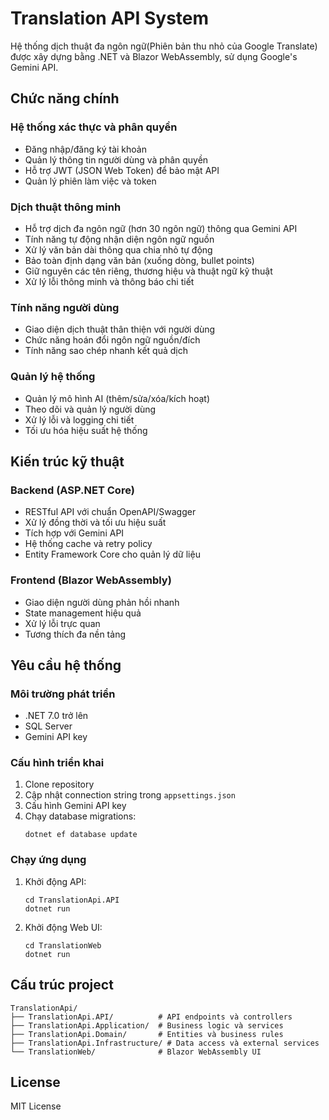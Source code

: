 # Translation API System

Hệ thống dịch thuật đa ngôn ngữ(Phiên bản thu nhỏ của Google Translate) được xây dựng bằng .NET và Blazor WebAssembly, sử dụng Google's Gemini API.

## Chức năng chính

### Hệ thống xác thực và phân quyền
- Đăng nhập/đăng ký tài khoản
- Quản lý thông tin người dùng và phân quyền
- Hỗ trợ JWT (JSON Web Token) để bảo mật API
- Quản lý phiên làm việc và token

### Dịch thuật thông minh
- Hỗ trợ dịch đa ngôn ngữ (hơn 30 ngôn ngữ) thông qua Gemini API
- Tính năng tự động nhận diện ngôn ngữ nguồn
- Xử lý văn bản dài thông qua chia nhỏ tự động
- Bảo toàn định dạng văn bản (xuống dòng, bullet points)
- Giữ nguyên các tên riêng, thương hiệu và thuật ngữ kỹ thuật
- Xử lý lỗi thông minh và thông báo chi tiết

### Tính năng người dùng
- Giao diện dịch thuật thân thiện với người dùng
- Chức năng hoán đổi ngôn ngữ nguồn/đích
- Tính năng sao chép nhanh kết quả dịch

### Quản lý hệ thống
- Quản lý mô hình AI (thêm/sửa/xóa/kích hoạt)
- Theo dõi và quản lý người dùng
- Xử lý lỗi và logging chi tiết
- Tối ưu hóa hiệu suất hệ thống

## Kiến trúc kỹ thuật

### Backend (ASP.NET Core)
- RESTful API với chuẩn OpenAPI/Swagger
- Xử lý đồng thời và tối ưu hiệu suất
- Tích hợp với Gemini API
- Hệ thống cache và retry policy
- Entity Framework Core cho quản lý dữ liệu

### Frontend (Blazor WebAssembly)
- Giao diện người dùng phản hồi nhanh
- State management hiệu quả
- Xử lý lỗi trực quan
- Tương thích đa nền tảng

## Yêu cầu hệ thống

### Môi trường phát triển
- .NET 7.0 trở lên
- SQL Server
- Gemini API key

### Cấu hình triển khai
1. Clone repository
2. Cập nhật connection string trong `appsettings.json`
3. Cấu hình Gemini API key
4. Chạy database migrations:
   ```
   dotnet ef database update
   ```

### Chạy ứng dụng
1. Khởi động API:
   ```
   cd TranslationApi.API
   dotnet run
   ```
2. Khởi động Web UI:
   ```
   cd TranslationWeb
   dotnet run
   ```

## Cấu trúc project

```
TranslationApi/
├── TranslationApi.API/          # API endpoints và controllers
├── TranslationApi.Application/  # Business logic và services
├── TranslationApi.Domain/       # Entities và business rules
├── TranslationApi.Infrastructure/ # Data access và external services
└── TranslationWeb/              # Blazor WebAssembly UI
```

## License

MIT License